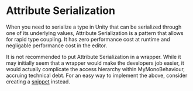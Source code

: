 # Attribute Serialization

When you need to serialize a type in Unity that can be serialized through one of its underlying values, Attribute Serialization is a pattern that allows for rapid type coupling. It has zero performance cost at runtime and negligable performance cost in the editor.

It is not recommended to put Attribute Serialization in a wrapper. While it may initially seem that a wrapper would make the developers job easier, it would actually complicate the access hierarchy within MyMonoBehaviour, accruing technical debt. For an easy way to implement the above, consider creating a [snippet](https://learn.microsoft.com/en-us/visualstudio/ide/code-snippets?view=vs-2022) instead.